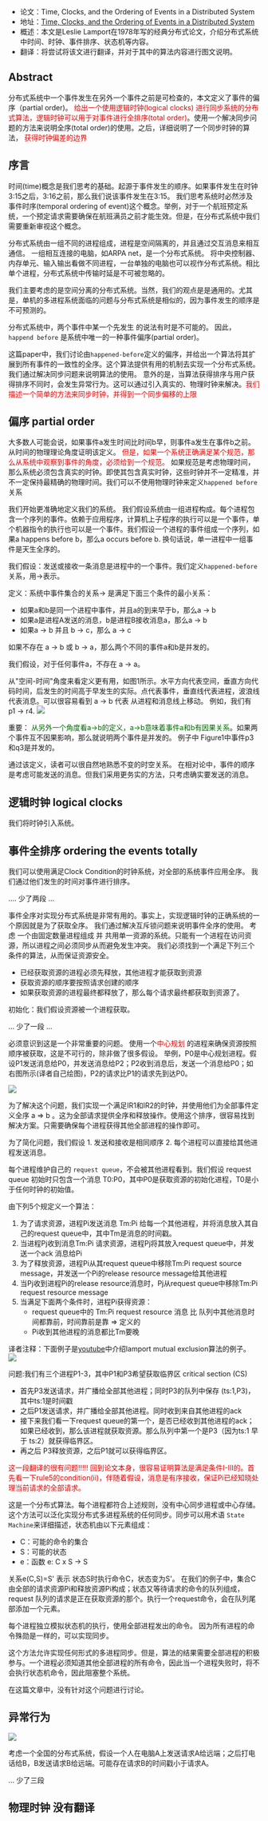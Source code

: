 

+ 论文：Time, Clocks, and the Ordering of Events in a Distributed System
+ 地址：[Time, Clocks, and the Ordering of Events in a Distributed System](https://lamport.azurewebsites.net/pubs/time-clocks.pdf)
+ 概述：本文是Leslie Lamport在1978年写的经典分布式论文，介绍分布式系统中时间、时钟、事件排序、状态机等内容。 
+ 翻译：将尝试将该文进行翻译，并对于其中的算法内容进行图文说明。 


## Abstract

分布式系统中一个事件发生在另外一个事件之前是可检查的，本文定义了事件的偏序（partial order)。<font color="#dd0000"> 给出一个使用逻辑时钟(logical clocks) 进行同步系统的分布式算法，逻辑时钟可以用于对事件进行全排序(total order)</font>。使用一个解决同步问题的方法来说明全序(total order)的使用。之后，详细说明了一个同步时钟的算法，<font color="#dd0000"> 获得时钟偏差的边界</font>


## 序言

时间(time)概念是我们思考的基础。起源于事件发生的顺序。如果事件发生在时钟3:15之后，3:16之前，那么我们说该事件发生在3:15。 我们思考系统时必然涉及事件时序(temporal ordering of event)这个概念。举例，对于一个航班预定系统，一个预定请求需要确保在航班满员之前才能生效。但是，在分布式系统中我们需要重新审视这个概念。


分布式系统由一组不同的进程组成，进程是空间隔离的，并且通过交互消息来相互通信。 一组相互连接的电脑，如ARPA net，是一个分布式系统。 将中央控制器、内存单元、输入输出看做不同进程，一台单独的电脑也可以视作分布式系统。相比单个进程，分布式系统中传输时延是不可被忽略的。

我们主要考虑的是空间分离的分布式系统。当然，我们的观点是是通用的。尤其是，单机的多进程系统面临的问题与分布式系统是相似的，因为事件发生的顺序是不可预测的。 

分布式系统中，两个事件中某一个先发生 的说法有时是不可能的。 因此，`happend before` 是系统中唯一的一种事件偏序(partial order)。

这篇paper中，我们讨论由`happened-before`定义的偏序，并给出一个算法将其扩展到所有事件的一致性的全序。这个算法提供有用的机制去实现一个分布式系统。 我们通过解决同步问题来说明算法的使用。 意外的是，当算法获得排序与用户获得排序不同时，会发生异常行为。这可以通过引入真实的、物理时钟来解决。<font color="#dd0000">我们描述一个简单的方法来同步时钟，并得到一个同步偏移的上限 </font>

## 偏序 partial order

大多数人可能会说，如果事件a发生时间比时间b早，则事件a发生在事件b之前。 从时间的物理理论角度证明该定义。<font color="#dd0000"> 但是，如果一个系统正确满足某个规范，那么从系统中观察到事件的角度，必须给到一个规范。</font> 如果规范是考虑物理时间，那么系统必须包含真实的时钟。即使其包含真实时钟，这些时钟并不一定精准，并不一定保持最精确的物理时间。我们可以不使用物理时钟来定义`happened before`关系

我们开始更准确地定义我们的系统。 我们假设系统由一组进程构成。每个进程包含一个序列的事件。依赖于应用程序，计算机上子程序的执行可以是一个事件，单个机器指令的执行也可以是一个事件。我们假设一个进程的事件组成一个序列，如果a happens before b，那么a occurs before b. 换句话说，单一进程中一组事件是天生全序的。 

我们假设：发送或接收一条消息是进程中的一个事件。我们定义`happened-before`关系，用&rarr;表示。


定义：系统中事件集合的关系&rarr; 是满足下面三个条件的最小关系：

+ 如果a和b是同一个进程中事件，并且a的到来早于b，那么a &rarr; b 
+ 如果a是进程A发送的消息，b是进程B接收消息a，那么a &rarr; b 
+ 如果a &rarr; b 并且 b &rarr; c，那么 a &rarr; c

如果不存在 a &rarr; b 或 b &rarr; a，那么两个不同的事件a和b是并发的。

我们假设，对于任何事件a，不存在 a &rarr; a。

从"空间-时间"角度来看定义更有用，如图1所示。水平方向代表空间，垂直方向代码时间，后发生的时间高于早发生的实际。点代表事件，垂直线代表进程，波浪线代表消息。可以很容易看到 a &rarr; b 代表 从进程和消息线上移动。 例如，我们有 p1 &rarr; r4.
![](TimeClocksAndTheOrderingOfEvents/Fig1and2.jpg)


重要：<font color="#006600"> 从另外一个角度看a&rarr;b的定义，a&rarr;b意味着事件a和b有因果关系</font>。如果两个事件互不因果影响，那么就说明两个事件是并发的。 例子中 Figure1中事件p3和q3是并发的。

通过该定义，读者可以很自然地熟悉不变的时空关系。 在相对论中，事件的顺序是考虑可能发送的消息。但我们采用更务实的方法，只考虑确实要发送的消息。 

## 逻辑时钟 logical clocks 

我们将时钟引入系统。


## 事件全排序  ordering the events totally

我们可以使用满足Clock  Condition的时钟系统，对全部的系统事件应用全序。 我们通过他们发生的时间对事件进行排序。


.... 少了两段 ...



事件全序对实现分布式系统是非常有用的。事实上，实现逻辑时钟的正确系统的一个原因就是为了获取全序。 我们通过解决互斥锁问题来说明事件全序的使用。 考虑 一个由固定数量进程组成 并 共用单一资源的系统。只能有一个进程在访问资源，所以进程之间必须同步从而避免发生冲突。 我们必须找到一个满足下列三个条件的算法，从而保证资源安全。 

+ 已经获取资源的进程必须先释放，其他进程才能获取到资源
+ 获取资源的顺序要按照请求创建的顺序
+ 如果获取资源的进程最终都释放了，那么每个请求最终都获取到资源了。 

初始化：我们假设资源被一个进程获取。 

... 少了一段 ...

必须意识到这是一个非常重要的问题。 使用一个<font color="#dd0000">中心规划 </font> 的进程来确保资源按照顺序被获取，这是不可行的，除非做了很多假设。 举例，P0是中心规划进程。假设P1发送消息给P0，并发送消息给P2；P2收到消息后，发送一个消息给P0；如右图所示(译者自己绘图)，P2的请求比P1的请求先到达P0。

![](TimeClocksAndTheOrderingOfEvents/wrong-right.jpg)


为了解决这个问题，我们实现一个满足IR1和IR2的时钟，并使用他们为全部事件定义全序 a &Rightarrow; b 。这为全部请求提供全序和释放操作。使用这个排序，很容易找到解决方案。只需要确保每个进程获得其他全部进程的操作即可。 

为了简化问题，我们假设 1. 发送和接收是相同顺序 2. 每个进程可以直接给其他进程发送消息。 

每个进程维护自己的 `request queue`，不会被其他进程看到。我们假设 request queue 初始时只包含一个消息 T0:P0，其中P0是获取资源的初始化进程，T0是小于任何时钟的初始值。

由下列5个规定义一个算法：

1. 为了请求资源，进程Pi发送消息 Tm:Pi 给每一个其他进程，并将消息放入其自己的request queue中，其中Tm是消息的时间戳。
2. 当进程Pj收到消息Tm:Pi 请求资源，进程Pj将其放入request queue中，并发送一个ack 消息给Pi
3. 为了释放资源，进程Pi从其request queue中移除Tm:Pi request source message，并发送一个Pi的release resource message给其他进程
4. 当Pj收到进程Pi的release resource消息时，Pj从request queue中移除Tm:Pi request resource message
5. 当满足下面两个条件时，进程Pi获得资源：
	+ request queue中的 Tm:Pi request resource 消息 比 队列中其他消息时间都靠前，时间靠前是靠 &Rightarrow; 定义的
	+ Pi收到其他进程的消息都比Tm要晚
	
	
译者注释：下面例子是[youtube](https://www.youtube.com/watch?v=r7SJOhGF4Nc)中介绍lamport mutual exclusion算法的例子。
![](TimeClocksAndTheOrderingOfEvents/example-for-lamports-mutual-exclusion-algorithm.jpg)
	
问题:我们有三个进程P1-3，其中P1和P3希望获取临界区 critical section (CS)

+ 首先P3发送请求，并广播给全部其他进程；同时P3的队列中保存 (ts:1,P3)，其中ts:1是时间戳
+ 之后P1发送请求，并广播给全部其他进程。同时收到来自其他进程的ack
+ 接下来我们看一下request queue的第一个，是否已经收到其他进程的ack；如果已经收到，那么该进程就获取资源。那么队列中第一个是P3（因为ts:1 早于 ts:2）就获得临界区。
+ 再之后 P3释放资源，之后P1就可以获得临界区。
	
	
	
<font color="dd0000" > 这一段翻译的很有问题!!!!! 回到论文本身，很容易证明算法是满足条件I-III的。首先看一下rule5的condition(ii)，伴随着假设，消息是有序接收，保证Pi已经知晓处理当前请求的全部请求。 </font>


这是一个分布式算法。每个进程都符合上述规则，没有中心同步进程或中心存储。这个方法可以泛化实现分布式多进程系统的任何同步。同步可以用术语 `State Machine`来详细描述，状态机由以下元素组成：

+ C：可能的命令的集合
+ S：可能的状态
+ e：函数 e: C x S &rarr; S

关系e(C,S)=S' 表示 状态S时执行命令C，状态变为S'。
在我们的例子中，集合C由全部的请求资源Pi和释放资源Pi构成；状态又等待请求的命令的队列组成，request 队列的请求是正在获取资源的那个。执行一个request命令，会在队列尾部添加一个元素。

每个进程独立模拟状态机的执行，使用全部进程发出的命令。 因为所有进程的命令殊勋是一样的，可以实现同步。

这个方法允许实现任何形式的多进程同步。但是，算法的结果需要全部进程的积极参与。一个进程必须知道其他全部进程的所有命令，因此当一个进程失败时，将不会执行状态机命令，因此阻塞整个系统。

在这篇文章中，没有针对这个问题进行讨论。

## 异常行为

![](TimeClocksAndTheOrderingOfEvents/anomalous-behavior.jpg)

考虑一个全国的分布式系统，假设一个人在电脑A上发送请求A给远端；之后打电话给B，B发送请求B给远端。可能存在请求B的时间戳小于请求A。

... 少了三段



## 物理时钟 没有翻译
